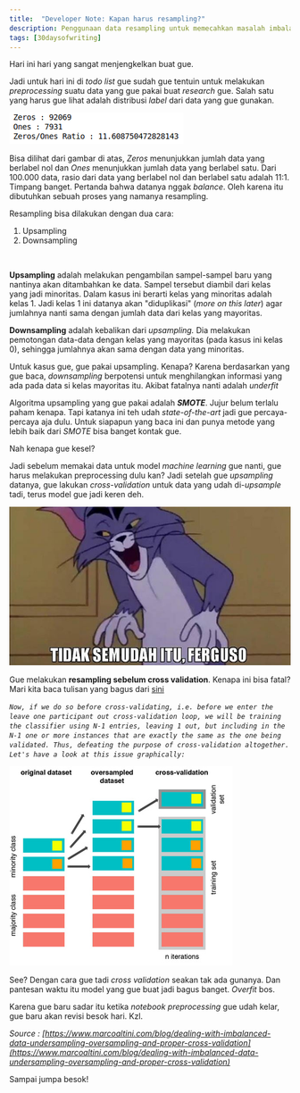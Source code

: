 ```yaml
---
title:  "Developer Note: Kapan harus resampling?"
description: Penggunaan data resampling untuk memecahkan masalah imbalanced data.
tags: [30daysofwriting]
---
```


Hari ini hari yang sangat menjengkelkan buat gue.

Jadi untuk hari ini di *todo list* gue sudah gue tentuin untuk melakukan *preprocessing* suatu data yang gue pakai buat *research* gue. Salah satu yang harus gue lihat adalah distribusi *label* dari data yang gue gunakan. 

![Distribusi data](../assets/images/dev-note/distribusi-data.png)

Bisa dilihat dari gambar di atas, *Zeros* menunjukkan jumlah data yang berlabel nol dan *Ones* menunjukkan jumlah data yang berlabel satu. Dari 100.000 data, rasio dari data yang berlabel nol dan berlabel satu adalah 11:1. Timpang banget. Pertanda bahwa datanya nggak *balance*. Oleh karena itu dibutuhkan sebuah proses yang namanya resampling. 

Resampling bisa dilakukan dengan dua cara: 

1. Upsampling
2. Downsampling

<br>

**Upsampling** adalah melakukan pengambilan sampel-sampel baru yang nantinya akan ditambahkan ke data. Sampel tersebut diambil dari kelas yang jadi minoritas. Dalam kasus ini berarti kelas yang minoritas adalah kelas 1. Jadi kelas 1 ini datanya akan "diduplikasi" (*more on this later*) agar jumlahnya nanti sama dengan jumlah data dari kelas yang mayoritas. 

**Downsampling** adalah kebalikan dari *upsampling.* Dia melakukan pemotongan data-data dengan kelas yang mayoritas (pada kasus ini kelas 0), sehingga jumlahnya akan sama dengan data yang minoritas. 

Untuk kasus gue, gue pakai upsampling. Kenapa? Karena berdasarkan yang gue baca, *downsampling* berpotensi untuk menghilangkan informasi yang ada pada data si kelas mayoritas itu. Akibat fatalnya nanti adalah *underfit*

Algoritma upsampling yang gue pakai adalah ***SMOTE***. Jujur belum terlalu paham kenapa. Tapi katanya ini teh udah *state-of-the-art* jadi gue percaya-percaya aja dulu. Untuk siapapun yang baca ini dan punya metode yang lebih baik dari *SMOTE* bisa banget kontak gue.

Nah kenapa gue kesel?

Jadi sebelum memakai data untuk model *machine learning* gue nanti, gue harus melakukan preprocessing dulu kan? Jadi setelah gue *upsampling* datanya, gue lakukan *cross-validation* untuk data yang udah di-*upsample* tadi, terus model gue jadi keren deh.  

![Ferguso](../assets/images/dev-note/ferguso.jpg)

Gue melakukan **resampling sebelum cross validation**. Kenapa ini bisa fatal? Mari kita baca tulisan yang bagus dari [sini](https://www.marcoaltini.com/blog/dealing-with-imbalanced-data-undersampling-oversampling-and-proper-cross-validation)

*`Now, if we do so before cross-validating, i.e. before we enter the leave one participant out cross-validation loop, we will be training the classifier using N-1 entries, leaving 1 out, but including in the N-1 one or more instances that are exactly the same as the one being validated. Thus, defeating the purpose of cross-validation altogether. Let's have a look at this issue graphically: `*

![Oversampling](../assets/images/dev-note/oversampling-before-cv.jpg)

See? Dengan cara gue tadi *cross validation* seakan tak ada gunanya. Dan pantesan waktu itu model yang gue buat jadi bagus banget. *Overfit* bos. 

Karena gue baru sadar itu ketika *notebook preprocessing* gue udah kelar, gue baru akan revisi besok hari. Kzl.

*Source : [https://www.marcoaltini.com/blog/dealing-with-imbalanced-data-undersampling-oversampling-and-proper-cross-validation](https://www.marcoaltini.com/blog/dealing-with-imbalanced-data-undersampling-oversampling-and-proper-cross-validation)*

Sampai jumpa besok!